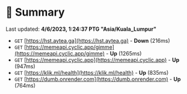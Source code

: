 # 📖 Summary
Last updated: **4/6/2023, 1:24:37 PTG "Asia/Kuala_Lumpur"**

- `GET` [https://hst.aytea.ga](https://hst.aytea.ga) - **Down** (216ms)
- `GET` [https://memeapi.cyclic.app/gimme](https://memeapi.cyclic.app/gimme) - **Up** (1265ms)
- `GET` [https://memeapi.cyclic.app](https://memeapi.cyclic.app) - **Up** (947ms)
- `GET` [https://klik.ml/health](https://klik.ml/health) - **Up** (835ms)
- `GET` [https://dumb.onrender.com](https://dumb.onrender.com) - **Up** (764ms)

